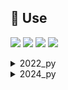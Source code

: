 ## 📍 Use
<p>
  <img src="https://img.shields.io/badge/Python-3776AB?style=for-the-badge&logo=Python&logoColor=white">
  <img src="https://img.shields.io/badge/Numpy-013243?style=for-the-badge&logo=Numpy&logoColor=white">
  <img src="https://img.shields.io/badge/OpenCV-5C3EE8?style=for-the-badge&logo=OpenCV&logoColor=white">
  <img src="https://img.shields.io/badge/scikitlearn-F7931E?style=for-the-badge&logo=scikit-learn&logoColor=white">
</p>

<details>
  <summary>2022_py</summary>
  
  ## interpolation.py (Only Numpy)

### 🚀 기능 (Features)

- Homogeneous 변환 행렬을 이용한 이미지 회전 (Rotation of images using Homogenous Transformation Matrices)
- 후진 사상(`np.where()`)을 이용한 이미지 빈 영역 채우기 (Image filling using Backward Mapping (np.where()))
- 선형 보간법을 이용한 이미지 빈 영역 채우기 (Image filling using Bilinear Interpolation)
- `subplot()`과 `axis()`를 이용한 두 방법의 시각적 비교 (Visual comparison of the two methods using subplot() and axis())

### 💻 요구 사항 (Requirements)

- `NumPy`
- `Matplotlib`

### 🖼️ 이미지 변환 및 보간법 (Image Transformation and Interpolation)

Homogeneous 변환 행렬을 사용하여 이미지를 회전시키고, `np.where()`와 선형 보간법을 이용하여 빈 픽셀을 채우는 Python 프로젝트입니다.

A Python project that performs image rotation using a homogenous transformation matrix and fills in empty pixels using backward warping with np.where() and bilinear interpolation.

### 📚 문제 & 결과 (Problem & Result)

자신의 학번 끝 두 자리에 2를 곱한 값만큼 **Homogeneous 변환 행렬**을 사용하여 이미지를 회전시키세요.

Rotate an image based on the last two digits of your student ID, doubled, using a **Homogenous Transformation Matrix**.

![4-1](https://github.com/user-attachments/assets/1963dbf4-25d6-4377-9412-d41e87a7ceef)
![4-2](https://github.com/user-attachments/assets/27b7d62b-4eb5-46cc-8f6b-5d0b3a746069)

image scale이 변형되며 픽셀과 픽셀 사이의 값이 비워집니다. **Backward Mapping**을 이용하여 회전한 이미지의 빈 영역을 `np.where()`로 채우세요.

Use **Backward Mapping** to fill the empty spots in the rotated image by utilizing np.where().

![4-2(2)](https://github.com/user-attachments/assets/eb311ce2-9bfa-4f47-8fcd-9c32eab7c32f)

**1차 보간법**을 이용하여 회전 후 생긴 빈 영역을 메우세요.

Use **Bilinear Interpolation** to fill in the empty spots left after the rotation.

![4-3(2)](https://github.com/user-attachments/assets/ae32f55e-be81-4f77-afa3-d8bb7ccb64ae)

위 두 방법으로 보정한 이미지를 `subplot()`을 이용해 한 그림에 나란히 배치하고 확대하여 비교하세요. 비교 시 `axis()`를 사용해 이미지를 확대하여 성능을 평가하세요.

Compare the two methods visually by displaying both corrected images on a **subplot** within a single figure. The images should be enlarged to allow for a visual comparison of their effectiveness.

![4-4](https://github.com/user-attachments/assets/904ce5fb-8f3a-4262-ae4b-b18795bd8d93)


## image_processing.py

### 🚀 기능 (Features)

- 흑백 사진을 그레이 스케일로 변환 및 크기 축소 (Convert grayscale images and resize them to specified dimensions)
- `ginput(30)`을 사용하여 이미지에서 좌표 클릭 (Use `ginput(30)` to select and round coordinates from an image)
- 세 번 접은 후 왜곡된 이미지 처리 및 좌표 보정 (Process images distorted by folding and adjust coordinates)
- 좌표 기반 변형 및 워핑된 영상 생성 (Generate a warped image based on estimated transformation coefficients)


### 🖼️ 이미지 변형 및 좌표 변환 프로젝트 (Image Transformation and Interpolation)

Python을 사용하여 이미지를 축소, 좌표 클릭, 그리고 좌표 기반 변형을 수행하는 프로젝트입니다. 이 프로젝트는 세 번 접은 후 왜곡된 영상을 처리하여 변형하는 과정을 다룹니다.

A Python project that performs image scaling, coordinate clicking, and coordinate-based transformations. The project also handles image distortions caused by folding and generates a warped image based on calculated coefficients.

### 📚 문제 & 결과 (Problem & Result)

위에서 촬영한 자신의 흑백 사진을 A4 크기로 인쇄하고 이를 다시 읽어들여 **그레이 스케일**로 변환한 후, **800x600** 크기로 축소하세요.
`ginput(30)`을 사용하여 이미지에서 **30개의 좌표**를 클릭한 후, 각각의 좌표를 반올림하세요.

Print a grayscale image of yourself, captured from above, filling an A4 sheet. Then, read it back in grayscale and resize it to **800x600**.
Use `ginput(30)` to click on **30 points** in the image and round each of the selected coordinates.

![1](https://github.com/user-attachments/assets/4b85a59a-1c63-4e98-8653-ac7d326570ce)

A4 이미지를 세 번 접었다가 펼친 후, 동일한 방법으로 사진을 촬영하고 읽어들여 **800x600** 크기로 축소하세요.
위와 동일한 방식으로 좌표를 클릭하고 반올림하세요.

Fold the A4 image three times and unfold it. Capture the image again, read it in grayscale, and resize it to **800x600**.
Repeat the steps from **Problem 4-4 (2)** to click on **30 points** and round the coordinates.


![2](https://github.com/user-attachments/assets/291e1193-c470-47f5-b6e7-3ae515aa42f3)

현재 4개의 모서리를 갖는 5x4의 직사각형으로 구성된 영상 **I1**, **I2**가 있습니다. 이 두 영상이 세 번 접는 과정에서 왜곡되었습니다. **a0 ~ a3**, **b0 ~ b3** 계수를 추정하여 변형된 영상 **I3**을 생성하고 출력하세요.

Given two 5x4 rectangular images **I1** and **I2**, calculate the distortion caused by folding the image three times. Estimate the coefficients **a0 ~ a3** and **b0 ~ b3**, then generate a warped image **I3** based on these coefficients.

![3](https://github.com/user-attachments/assets/6eb6ec83-2779-4cf7-bd23-f4c609296e52)

최근점 이웃 보간법으로 보간

![4](https://github.com/user-attachments/assets/b2c965e5-dc0d-4e75-a5ea-2ccf184a2b5a)
</details>

<details>
  <summary>2024_py</summary>

  
### project1.py

Rogistic Regression 

1. 데이터 시각화
2. y = a*X + b
3. z = a*x1 + b*x2 + c

-----

### project2_2.py

### Rogistic Regression (Z = a*feat1 + b*feat2 + c*feat3 + d)

로지스틱 회귀 모델을 사용하여 테스트 데이터에 대한 최적의 매개변수(a, b, c, d)를 찾고, 모델의 손실과 정확도를 출력합니다. 혼동 행렬을 시각화하고, 정확도, 정밀도, 재현율을 계산하여 출력하며, 과적합을 방지합니다.

주요기능
* 로지스틱 회귀 모델 구현
* 최적 매개변수(a, b, c, d) 찾기
* 모델 손실 및 정확도 출력
* 혼동 행렬
* 정확도, 정밀도, 재현율 계산
* 과적합 방지

![1](https://github.com/user-attachments/assets/4401f0be-e999-4809-a088-12065d5cc1a6)
![2](https://github.com/user-attachments/assets/80259c99-94d9-4618-88b4-5b7d08a3254c)

-----


### project2_3.py

### Decision Tree

의사결정 트리 분류기를 구현하여 데이터를 훈련하고, 트리를 구축하며, 새로운 데이터를 분류합니다. 혼동 행렬을 통해 모델 성능을 평가하고, 과적합 방지 방법을 적용합니다.

주요기능
* 의사결정 트리 분류기 구현
* 데이터 훈련 및 의사결정 트리 구축
* 새로운 데이터 분류
* 혼동 행렬 생성 및 정확도, 정밀도, 재현율 계산
* 과적합 방지

![3](https://github.com/user-attachments/assets/6b5df93d-3ae4-46e0-beab-fc6f9dde70f9)
![5](https://github.com/user-attachments/assets/0250908c-d575-456b-b7f2-eaddc617326e)

![4](https://github.com/user-attachments/assets/a0205264-2ae5-4b1f-8d00-36ff61a35f84)


----

### project3.py

### Fashion MNIST 분류 프로젝트

이 프로젝트는 Fashion MNIST 데이터셋을 전처리하고, scikit-learn의 다양한 머신러닝 알고리즘을 사용하여 분류하는 작업을 포함합니다. 주요 목표는 파라미터 조정 및 과적합 문제를 해결하여 모델 성능을 분석하고 향상시키는 것입니다.

#### 기능

1. Fashion MNIST 데이터 전처리:
   * Fashion MNIST 데이터셋의 물리적 특징을 추출하여 효과적으로 전처리합니다.
     
2. 사용된 분류기:
   * 로지스틱 회귀 (Logistic Regression)
   * 의사 결정 트리 (Decision Tree)
   * 다층 퍼셉트론 (MLP, Multi-layer Perceptron)
     
3. 파라미터 튜닝:
   * 로지스틱 회귀: C 값에 따른 정확도 변화를 분석합니다.
   * 의사 결정 트리: max_depth 값에 따른 정확도 변화를 분석합니다.
   * MLP: hidden_layer_size 값에 따른 정확도 변화를 분석합니다.
     
4. 과적합 방지:
   * 적합을 방지하고 모델이 보지 못한 데이터에 잘 일반화되도록 하기 위한 기술을 구현합니다.
     
5. 혼동 행렬:
   * 각 분류기의 성능을 평가하기 위해 혼동 행렬을 생성하고 분석합니다.
  

![1](https://github.com/user-attachments/assets/07353e6f-54d1-40e5-87e4-37fdfa26407b)
![4](https://github.com/user-attachments/assets/f9cc5ab1-d5bc-4631-bb28-b01d2f208e0f)

![2](https://github.com/user-attachments/assets/c26ad08e-3403-4a46-bb8f-92a19ef7a55e)
![5](https://github.com/user-attachments/assets/3ff0ba3e-553d-41d1-a84e-f4e6fca200ee)

![3](https://github.com/user-attachments/assets/0f4a838b-7b76-4b31-a7b3-4bd3b6a71508)
![6](https://github.com/user-attachments/assets/460c836e-1f25-4f51-8a8d-0e2ddaa1d0e3)

</details>

